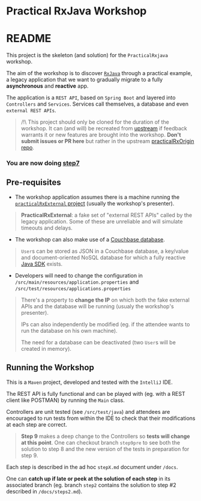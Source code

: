 # Practical RxJava Workshop
# README
This project is the skeleton (and solution) for the `PracticalRxjava` workshop.

The aim of the workshop is to discover [`RxJava`](http://reactivex.io) through a practical example, a legacy application that we want to gradually migrate to a fully **asynchronous** and **reactive** app.

The application is a `REST API`, based on `Spring Boot` and layered into `Controllers` and `Services`. Services call themselves, a database and even `external REST APIs`.

> /!\ This project should only be cloned for the duration of the workshop. It can (and will) be recreated from [upstream](http://github.com/simonbasle/practicalRxOrigin) if feedback warrants it or new features are brought into the workshop. **Don't submit issues or PR here** but rather in the upstream [practicalRxOrigin repo](http://github.com/simonbasle/practicalRxOrigin).

### You are now doing [step7](docs/step7.md)

## Pre-requisites
 * The workshop application assumes there is a machine running the [`practicalRxExternal` project](https://github.com/simonbasle/practicalRxExternal) (usually the workshop's presenter).
 > **PracticalRxExternal**: a fake set of "external REST APIs" called by the legacy application. Some of these are unreliable and will simulate timeouts and delays.

 * The workshop can also make use of a [Couchbase database](http://www.couchbase.com).
 > `User`s can be stored as JSON in a Couchbase database, a key/value and document-oriented NoSQL database for which a fully reactive [Java SDK](http://github.com/couchbase/couchbase-java-client) exists.

 * Developers will need to change the configuration in `/src/main/resources/application.properties` and `/src/test/resources/applications.properties`
 > There's a property to **change the IP** on which both the fake external APIs and the database will be running (usualy the workshop's presenter).
 >
 > IPs can also independently be modified (eg. if the attendee wants to run the database on his own machine).
 >
 > The need for a database can be deactivated (two `User`s will be created in memory).

## Running the Workshop
This is a `Maven` project, developed and tested with the `IntelliJ` IDE.

The REST API is fully functional and can be played with (eg. with a REST client like POSTMAN) by running the `Main` class.

Controllers are unit tested (see `/src/test/java`) and attendees are encouraged to run tests from within the IDE to check that their modifications at each step are correct.

> **Step 9** makes a deep change to the Controllers so **tests will change at this point**. One can checkout branch `step9pre` to see both the solution to step 8 and the new version of the tests in preparation for step 9.

Each step is described in the ad hoc `stepX.md` document under `/docs`.

One can **catch up if late or peek at the solution of each step** in its associated branch (eg. branch `step2` contains the solution to step #2 described in `/docs/steps2.md`).
